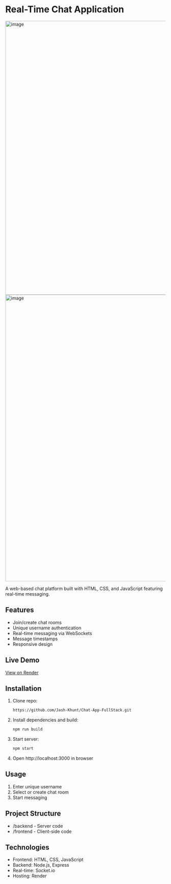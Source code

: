 # Real-Time Chat Application

<img width="1172" height="857" alt="image" src="https://github.com/user-attachments/assets/395d16ae-3ca5-4ef5-8398-2c0597852ea1" />
<img width="1516" height="897" alt="image" src="https://github.com/user-attachments/assets/562e1684-ed60-45ba-b206-aa7d54696f85" />


 <!-- Optional: Add actual screenshot file -->

A web-based chat platform built with HTML, CSS, and JavaScript featuring real-time messaging.

## Features
- Join/create chat rooms
- Unique username authentication
- Real-time messaging via WebSockets
- Message timestamps
- Responsive design

## Live Demo
[View on Render](https://chat-app-fullstack-g3on.onrender.com/) <!-- Replace with your actual URL -->

## Installation
1. Clone repo:
   ```bash
   https://github.com/Jash-Khunt/Chat-App-FullStack.git
2. Install dependencies and build:
   ```bash
   npm run build
3. Start server:
   ```bash
   npm start
4. Open http://localhost:3000 in browser

## Usage
1. Enter unique username
2. Select or create chat room
3. Start messaging

## Project Structure
- /backend   - Server code
- /frontend  - Client-side code

## Technologies
- Frontend: HTML, CSS, JavaScript
- Backend: Node.js, Express
- Real-time: Socket.io
- Hosting: Render
